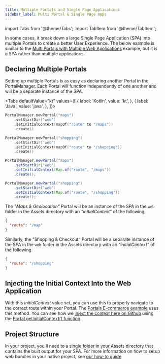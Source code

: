 ```yaml
---
title: Multiple Portals and Single Page Applications
sidebar_label: Multi Portal & Single Page Apps
---
```


import Tabs from '@theme/Tabs';
import TabItem from '@theme/TabItem';

In some cases, it break down a large Single Page Application (SPA) into multiple Portals to create a better User Experience. The below example is similar to the [Multi Portals with Multiple Web Applications](./multiple-portals-multiple-web-apps) example, but it is a SPA rather than multiple applications.

## Declaring Multiple Portals

Setting up multiple Portals is as easy as declaring another Portal in the PortalManager. Each Portal will function independently of one another and will be a separate instance of the SPA.

<Tabs
defaultValue="kt"
values={[
{ label: 'Kotlin', value: 'kt', },
{ label: 'Java', value: 'java', },
]}>
<TabItem value="kt">

```kotlin
PortalManager.newPortal("maps")
    .setStartDir("web")
    .setInitialContext(mapOf("route" to "/maps"))
    .create()

PortalManager.newPortal("shopping")
    .setStartDir("web")
    .setInitialContext(mapOf("route" to "/shopping"))
    .create()
```

</TabItem>

<TabItem value="java">

```java
PortalManager.newPortal("maps")
    .setStartDir("web")
    .setInitialContext(Map.of("route", "/maps"))
    .create();

PortalManager.newPortal("shopping")
    .setStartDir("web")
    .setInitialContext(Map.of("route", "/shopping"))
    .create();
```

</TabItem>

</Tabs>

The _"Maps & Geolocation"_ Portal will be an instance of the SPA in the `web` folder in the Assets directory with an _"initialContext"_ of the following.

```json
{
  "route": "/map"
}
```

Similarly, the "Shopping & Checkout" Portal will be a separate instance of the SPA in the `web` folder in the Assets directory with an _"initialContext"_ of the following.

```json
{
  "route": "/shopping"
}
```

## Injecting the Initial Context Into the Web Application

With this _initialContext_ value set, you can use this to properly navigate to the correct route within your Portal. The [Portals E-commerce example](../examples/ecommerce-app) uses this method. You can see how we [inject the context here on Github](https://github.com/ionic-team/portals-ecommerce-demo/blob/main/web/src/index.tsx) using the [Portal.getInitialContext() function](../reference/web/portals-plugin#getinitialcontext).

## Project Structure

In your project, you'll need to a single folder in your Assets directory that contains the built output for your SPA. For more information on how to setup web bundles in your native project, see [our how-to guide](./pull-in-web-bundle).
